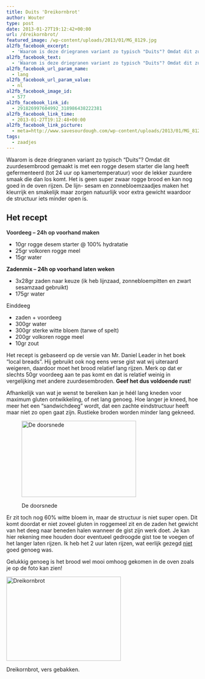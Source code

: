 ```yaml
---
title: Duits 'Dreikornbrot'
author: Wouter
type: post
date: 2013-01-27T19:12:42+00:00
url: /dreikornbrot/
featured_image: /wp-content/uploads/2013/01/MG_8129.jpg
al2fb_facebook_excerpt:
  - 'Waarom is deze driegranen variant zo typisch "Duits"? Omdat dit zuurdesembrood gemaakt is met een rogge desem starter die lang heeft gefermenteerd (tot 24 uur op kamertemperatuur) voor de lekker zuurdere smaak die dan los komt. Het is geen super zwaar rogge brood en kan nog goed in de oven rijzen. De lijn- sesam en zonnebloemzaadjes maken het kleurrijk en smakelijk maar zorgen natuurlijk voor extra gewicht waardoor de structuur iets minder open is.'
al2fb_facebook_text:
  - 'Waarom is deze driegranen variant zo typisch "Duits"? Omdat dit zuurdesembrood gemaakt is met een rogge desem starter die lang heeft gefermenteerd (tot 24 uur op kamertemperatuur) voor de lekker zuurdere smaak die dan los komt. Het is geen super zwaar rogge brood en kan nog goed in de oven rijzen. De lijn- sesam en zonnebloemzaadjes maken het kleurrijk en smakelijk maar zorgen natuurlijk voor extra gewicht waardoor de structuur iets minder open is.'
al2fb_facebook_url_param_name:
  - lang
al2fb_facebook_url_param_value:
  - nl
al2fb_facebook_image_id:
  - 577
al2fb_facebook_link_id:
  - 291826997604992_318986438222381
al2fb_facebook_link_time:
  - 2013-01-27T19:12:48+00:00
al2fb_facebook_link_picture:
  - meta=http://www.savesourdough.com/wp-content/uploads/2013/01/MG_8129-300x221.jpg
tags:
  - zaadjes
---
```


Waarom is deze driegranen variant zo typisch &#8220;Duits&#8221;? Omdat dit zuurdesembrood gemaakt is met een rogge desem starter die lang heeft gefermenteerd (tot 24 uur op kamertemperatuur) voor de lekker zuurdere smaak die dan los komt. Het is geen super zwaar rogge brood en kan nog goed in de oven rijzen. De lijn- sesam en zonnebloemzaadjes maken het kleurrijk en smakelijk maar zorgen natuurlijk voor extra gewicht waardoor de structuur iets minder open is.

## Het recept

<span style="font-weight: 600;">Voordeeg &#8211; 24h op voorhand maken</span>

  * 10gr rogge desem starter @ 100% hydratatie
  * 25gr volkoren rogge meel
  * 15gr water

**Zadenmix &#8211; 24h op voorhand laten weken**

  * 3x28gr zaden naar keuze (ik heb lijnzaad, zonnebloempitten en zwart sesamzaad gebruikt)
  * 175gr water

Einddeeg

  * zaden + voordeeg
  * 300gr water
  * 300gr sterke witte bloem (tarwe of spelt)
  * 200gr volkoren rogge meel
  * 10gr zout

Het recept is gebaseerd op de versie van Mr. Daniel Leader in het boek &#8220;local breads&#8221;. Hij gebruikt ook nog eens verse gist wat wij uiteraard weigeren, daardoor moet het brood relatief lang rijzen. Merk op dat er slechts 50gr voordeeg aan te pas komt en dat is relatief weinig in vergelijking met andere zuurdesembroden. **Geef het dus voldoende rust**!

Afhankelijk van wat je wenst te bereiken kan je héél lang kneden voor maximum gluten ontwikkeling, of net lang genoeg. Hoe langer je kneed, hoe meer het een &#8220;sandwichdeeg&#8221; wordt, dat een zachte eindstructuur heeft maar niet zo open gaat zijn. Rustieke broden worden minder lang gekneed.<figure id="attachment_578" style="width: 300px" class="wp-caption aligncenter">

[<img class="size-medium wp-image-578" title="_MG_8140" src="https://redzuurdesem.be/wp-content/uploads/2013/01/MG_8140-300x200.jpg" alt="De doorsnede" width="300" height="200" srcset="https://redzuurdesem.be/wp-content/uploads/2013/01/MG_8140-300x200.jpg 300w, https://redzuurdesem.be/wp-content/uploads/2013/01/MG_8140-700x466.jpg 700w, https://redzuurdesem.be/wp-content/uploads/2013/01/MG_8140.jpg 1024w" sizes="(max-width: 300px) 100vw, 300px" />][2]<figcaption class="wp-caption-text">De doorsnede</figcaption></figure> 

Er zit toch nog 60% witte bloem in, maar de structuur is niet super open. Dit komt doordat er niet zoveel gluten in roggemeel zit en de zaden het gewicht van het deeg naar beneden halen wanneer de gist zijn werk doet. Je kan hier rekening mee houden door eventueel gedroogde gist toe te voegen of het langer laten rijzen. Ik heb het 2 uur laten rijzen, wat eerlijk gezegd <span style="text-decoration: underline;">niet</span> goed genoeg was.

Gelukkig genoeg is het brood wel mooi omhoog gekomen in de oven zoals je op de foto kan zien!

[<img class="size-medium wp-image-577" title="_MG_8129" src="https://redzuurdesem.be/wp-content/uploads/2013/01/MG_8129-300x221.jpg" alt="Dreikornbrot" width="300" height="221" srcset="https://redzuurdesem.be/wp-content/uploads/2013/01/MG_8129-300x221.jpg 300w, https://redzuurdesem.be/wp-content/uploads/2013/01/MG_8129-700x517.jpg 700w, https://redzuurdesem.be/wp-content/uploads/2013/01/MG_8129.jpg 1024w" sizes="(max-width: 300px) 100vw, 300px" />][1]<figcaption class="wp-caption-text">Dreikornbrot, vers gebakken.</figcaption></figure> 



 [1]: https://redzuurdesem.be/wp-content/uploads/2013/01/MG_8129.jpg
 [2]: https://redzuurdesem.be/wp-content/uploads/2013/01/MG_8140.jpg